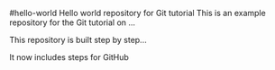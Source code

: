 #hello-world
Hello world repository for Git tutorial
This is an example repository for the Git tutorial on ...

This repository is built step by step...

It now includes steps for GitHub
